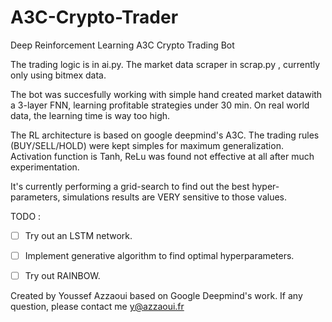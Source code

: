 # A3C-Crypto-Trader
Deep Reinforcement Learning A3C Crypto Trading Bot

The trading logic is in ai.py. 
The market data scraper in scrap.py , currently only using bitmex data.

The bot was succesfully working with simple hand created market datawith a 3-layer FNN, learning profitable strategies under 30 min.
On real world data, the learning time is way too high.

The RL architecture is based on google deepmind's A3C. The trading rules (BUY/SELL/HOLD) were kept simples for maximum generalization.
Activation function is Tanh, ReLu was found not effective at all after much experimentation.

It's currently performing a grid-search to find out the best hyper-parameters, simulations results are VERY sensitive to those values.

TODO : 
- [ ] Try out an LSTM network.
- [ ] Implement generative algorithm to find optimal hyperparameters.
- [ ] Try out RAINBOW.



Created by Youssef Azzaoui based on Google Deepmind's work.
If any question, please contact me y@azzaoui.fr

